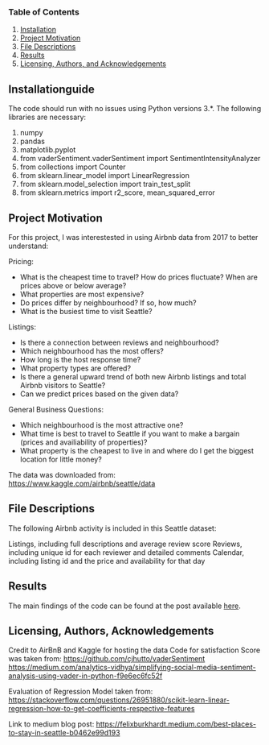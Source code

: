 
### Table of Contents

1. [Installation](#installation)
2. [Project Motivation](#motivation)
3. [File Descriptions](#files)
4. [Results](#results)
5. [Licensing, Authors, and Acknowledgements](#licensing)

## Installationguide <a name="installation"></a>

The code should run with no issues using Python versions 3.*. The following libraries are necessary:

1. numpy
2. pandas
3. matplotlib.pyplot
4. from vaderSentiment.vaderSentiment import SentimentIntensityAnalyzer
5. from collections import Counter
6. from sklearn.linear_model import LinearRegression
7. from sklearn.model_selection import train_test_split
8. from sklearn.metrics import r2_score, mean_squared_error

## Project Motivation<a name="motivation"></a>

For this project, I was interestested in using Airbnb data from 2017 to better understand:

Pricing:
- What is the cheapest time to travel? How do prices fluctuate? When are prices above or below average?
- What properties are most expensive?
- Do prices differ by neighbourhood? If so, how much?
- What is the busiest time to visit Seattle?

Listings:
- Is there a connection between reviews and neighbourhood?
- Which neighbourhood has the most offers?
- How long is the host response time?
- What property types are offered?
- Is there a general upward trend of both new Airbnb listings and total Airbnb visitors to Seattle?
- Can we predict prices based on the given data?


General Business Questions:
- Which neighbourhood is the most attractive one?
- What time is best to travel to Seattle if you want to make a bargain (prices and availiability of properties)?
- What property is the cheapest to live in and where do I get the biggest location for little money?

The data was downloaded from: https://www.kaggle.com/airbnb/seattle/data


## File Descriptions <a name="files"></a>

The following Airbnb activity is included in this Seattle dataset:

Listings, including full descriptions and average review score
Reviews, including unique id for each reviewer and detailed comments
Calendar, including listing id and the price and availability for that day

## Results<a name="results"></a>

The main findings of the code can be found at the post available [here]().

## Licensing, Authors, Acknowledgements<a name="licensing"></a>

Credit to AirBnB and Kaggle for hosting the data
Code for satisfaction Score was taken from:
https://github.com/cjhutto/vaderSentiment
https://medium.com/analytics-vidhya/simplifying-social-media-sentiment-analysis-using-vader-in-python-f9e6ec6fc52f

Evaluation of Regression Model taken from:
https://stackoverflow.com/questions/26951880/scikit-learn-linear-regression-how-to-get-coefficients-respective-features

Link to medium blog post:
https://felixburkhardt.medium.com/best-places-to-stay-in-seattle-b0462e99d193
